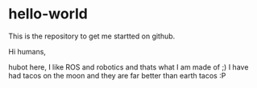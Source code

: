 # hello-world
This is the repository to get me startted on github.

Hi humans, 

hubot here, I like ROS and robotics and thats what I am made of ;)
I have had tacos on the moon and they are far better than earth tacos :P
